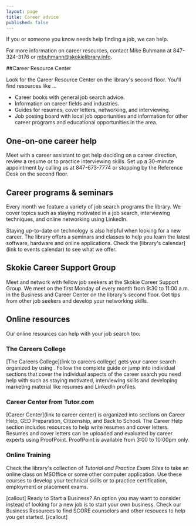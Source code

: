 ```yaml
---
layout: page
title: Career advice
published: false
---
```


If you or someone you know needs help finding a job, we can help.

For more information on career resources, contact Mike Buhmann at 847-324-3176 or [mbuhmann@skokielibrary.info](mailto:mbuhmann@skokielibrary.info).

##Career Resource Center

Look for the Career Resource Center on the library's second floor. You'll find resources like ...

- Career books with general job search advice.
- Information on career fields and industries.
- Guides for resumes, cover letters, networking, and interviewing.
- Job posting board with local job opportunities and information for other career programs and educational opportunities in the area.

## One-on-one career help

Meet with a career assistant to get help deciding on a career direction, review a resume or to practice interviewing skills. Set up a 30-minute appointment by calling us at 847-673-7774 or stopping by the Reference Desk on the second floor.

## Career programs & seminars

Every month we feature a variety of job search programs the library. We cover topics such as staying motivated in a job search, interviewing techniques, and  online networking using LinkedIn.

Staying up-to-date on technology is also helpful when looking for a new career. The library offers a seminars and classes to help you learn the latest software, hardware and online applications. Check the [library's calendar](link to events calendar) to see what we offer.  

## Skokie Career Support Group

Meet and network with fellow job seekers at the Skokie Career Support Group.  We meet on the first Monday of every month from 9:30 to 11:00 a.m. in the Business and Career Center on the library's second floor. Get tips from other job seekers and develop your networking skills.

## Online resources

Our online resources can help with your job search too:

### The Careers College 

[The Careers College](link to careers college) gets your career search organized by using . Follow the complete guide or jump into individual sections that cover the individual aspects of the career search you need help with such as staying motivated,  interviewing skills and developing marketing material like resumes and LinkedIn profiles.

### Career Center from Tutor.com 

[Career Center](link to career center) is organized into sections on Career Help, GED Preparation, Citizenship, and Back to School. The Career Help section includes resources to help write resumes and cover letters. Resumes and cover letters can be uploaded and evaluated by career experts using ProofPoint. ProofPoint is available from 3:00 to 10:00pm only.

### Online Training 

Check the library's collection of _Tutorial and Practice Exam Sites_ to take an online class on MSOffice or some other computer application. Use these courses to develop your technical skills or to practice certification, employment or placement exams.

[callout]
Ready to Start a Business? An option you may want to consider instead of looking for a new job is to start your own business. Check our Business Resources to find SCORE counselors and other resouces to help you get started.
[/callout]